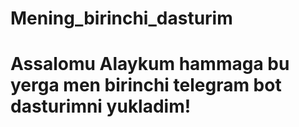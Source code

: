 # Mening_birinchi_dasturim
# Assalomu Alaykum hammaga bu yerga men birinchi telegram bot dasturimni yukladim!
